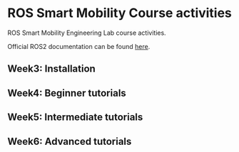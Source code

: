 # ROS Smart Mobility Course activities
ROS Smart Mobility Engineering Lab course activities.

Official ROS2 documentation can be found [here](https://docs.ros.org/en/humble/Tutorials.html).
## Week3: Installation

## Week4: Beginner tutorials
## Week5: Intermediate tutorials
## Week6: Advanced tutorials
